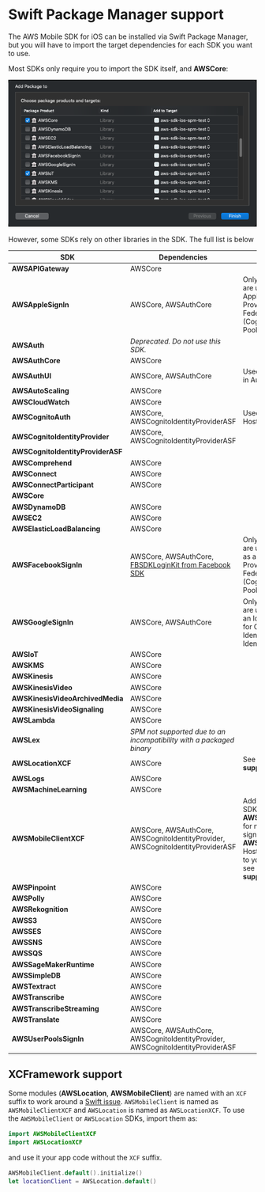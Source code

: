 # Swift Package Manager support

The AWS Mobile SDK for iOS can be installed via Swift Package Manager, but you will have to import the target dependencies for each SDK you want to use.

Most SDKs only require you to import the SDK itself, and **AWSCore**:

![Select dependencies](readme-images/spm-dependencies-select.png)

However, some SDKs rely on other libraries in the SDK. The full list is below

| SDK | Dependencies | Notes |
| --- | ------------ | ----- |
| **AWSAPIGateway** | AWSCore |
| **AWSAppleSignIn** | AWSCore, AWSAuthCore | Only needed if you are using Sign In With Apple as an Identity Provider for Cognito Federated Identities (Cognito Identity Pools)
| **AWSAuth** | _Deprecated. Do not use this SDK._ |
| **AWSAuthCore** | AWSCore | 
| **AWSAuthUI** | AWSCore, AWSAuthCore | Used for native drop-in Auth UI
| **AWSAutoScaling** | AWSCore |
| **AWSCloudWatch** | AWSCore |
| **AWSCognitoAuth** | AWSCore, AWSCognitoIdentityProviderASF | Used for Cognito HostedUI
| **AWSCognitoIdentityProvider** | AWSCore, AWSCognitoIdentityProviderASF |
| **AWSCognitoIdentityProviderASF** |  |
| **AWSComprehend** | AWSCore |
| **AWSConnect** | AWSCore |
| **AWSConnectParticipant** | AWSCore |
| **AWSCore** |  |
| **AWSDynamoDB** | AWSCore |
| **AWSEC2** | AWSCore |
| **AWSElasticLoadBalancing** | AWSCore |
| **AWSFacebookSignIn** | AWSCore, AWSAuthCore, [FBSDKLoginKit from Facebook SDK](https://github.com/facebook/facebook-ios-sdk/) | Only needed if you are using Facebook as an Identity Provider for Cognito Federated Identities (Cognito Identity Pools).
| **AWSGoogleSignIn** | AWSCore, AWSAuthCore | Only needed if you are using Google as an Identity Provider for Cognito Federated Identities (Cognito Identity Pools)
| **AWSIoT** | AWSCore |
| **AWSKMS** | AWSCore |
| **AWSKinesis** | AWSCore |
| **AWSKinesisVideo** | AWSCore |
| **AWSKinesisVideoArchivedMedia** | AWSCore |
| **AWSKinesisVideoSignaling** | AWSCore |
| **AWSLambda** | AWSCore |
| **AWSLex** | _SPM not supported due to an incompatibility with a packaged binary_ |
| **AWSLocationXCF** | AWSCore | See **XCFramework support** note below
| **AWSLogs** | AWSCore |
| **AWSMachineLearning** | AWSCore |
| **AWSMobileClientXCF** | AWSCore, AWSAuthCore, AWSCognitoIdentityProvider, AWSCognitoIdentityProviderASF | Add additional auth SDKs (e.g., **AWSUserPoolsSignIn** for native User Pools sign in, or **AWSCognitoAuth** for HostedUI) according to your use case. Also see **XCFramework support** note below.
| **AWSPinpoint** | AWSCore |
| **AWSPolly** | AWSCore |
| **AWSRekognition** | AWSCore |
| **AWSS3** | AWSCore |
| **AWSSES** | AWSCore |
| **AWSSNS** | AWSCore |
| **AWSSQS** | AWSCore |
| **AWSSageMakerRuntime** | AWSCore |
| **AWSSimpleDB** | AWSCore |
| **AWSTextract** | AWSCore |
| **AWSTranscribe** | AWSCore |
| **AWSTranscribeStreaming** | AWSCore |
| **AWSTranslate** | AWSCore |
| **AWSUserPoolsSignIn** | AWSCore, AWSAuthCore, AWSCognitoIdentityProvider, AWSCognitoIdentityProviderASF |

## XCFramework support

Some modules (**AWSLocation**, **AWSMobileClient**) are named with an `XCF` suffix to work around a [Swift issue](https://bugs.swift.org/browse/SR-11704). `AWSMobileClient` is named as `AWSMobileClientXCF` and `AWSLocation` is named as `AWSLocationXCF`. To use the `AWSMobileClient` or `AWSLocation` SDKs, import them as:

```swift
import AWSMobileClientXCF
import AWSLocationXCF
```

and use it your app code without the `XCF` suffix.

```swift
AWSMobileClient.default().initialize() 
let locationClient = AWSLocation.default()
```
